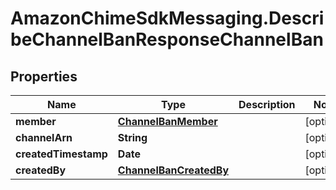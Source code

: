 # AmazonChimeSdkMessaging.DescribeChannelBanResponseChannelBan

## Properties

Name | Type | Description | Notes
------------ | ------------- | ------------- | -------------
**member** | [**ChannelBanMember**](ChannelBanMember.md) |  | [optional] 
**channelArn** | **String** |  | [optional] 
**createdTimestamp** | **Date** |  | [optional] 
**createdBy** | [**ChannelBanCreatedBy**](ChannelBanCreatedBy.md) |  | [optional] 


